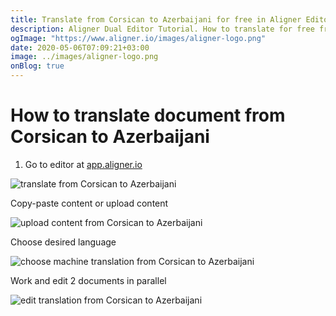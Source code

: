 ```yaml
---
title: Translate from Corsican to Azerbaijani for free in Aligner Editor
description: Aligner Dual Editor Tutorial. How to translate for free from Corsican to Azerbaijani. Aligner is multilingual document management platform. 
ogImage: "https://www.aligner.io/images/aligner-logo.png"
date: 2020-05-06T07:09:21+03:00
image: ../images/aligner-logo.png
onBlog: true
---
```


# How to translate document from Corsican to Azerbaijani

1. Go to editor at [app.aligner.io](https://app.aligner.io "Aligner App web page")

![translate from Corsican to Azerbaijani](../aligner-blank-editor.png "translate from Corsican to Azerbaijani")

Copy-paste content or upload content

![upload content from Corsican to Azerbaijani](../aligner-uploaded-document.png "upload content from Corsican to Azerbaijani")

Choose desired language

![choose machine translation from Corsican to Azerbaijani](../aligner-language-dropdown.png "choose machine translation from Corsican to Azerbaijani")

Work and edit 2 documents in parallel

![edit translation from Corsican to Azerbaijani](../aligner-double-sitded-editor.png "edit translation from Corsican to Azerbaijani")

